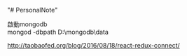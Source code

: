 "# PersonalNote" 

啟動mongodb  
mongod -dbpath D:\mongodb\data

http://taobaofed.org/blog/2016/08/18/react-redux-connect/
